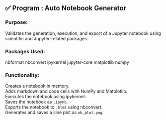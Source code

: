 ## ✅ Program : Auto Notebook Generator 

### Purpose: 
Validates the generation, execution, and export of a Jupyter notebook using scientific and Jupyter-related packages.  

### Packages Used:  
nbformat nbconvert ipykernel jupyter-core matplotlib numpy  

### Functionality:  
Creates a notebook in memory.  
Adds markdown and code cells with NumPy and Matplotlib.  
Executes the notebook using ipykernel.  
Saves the notebook as `.ipynb`.  
Exports the notebook to `.html` using nbconvert.  
Generates and saves a sine plot as `nb_plot.png`.  
